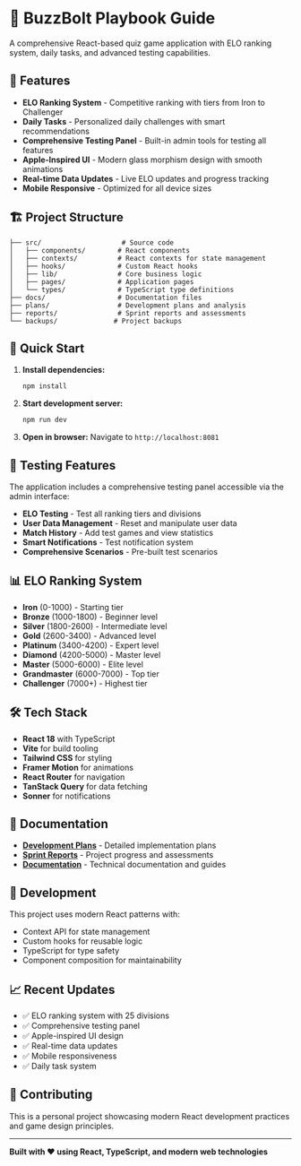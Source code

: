 # 🚀 BuzzBolt Playbook Guide

A comprehensive React-based quiz game application with ELO ranking system, daily tasks, and advanced testing capabilities.

## 🎯 Features

- **ELO Ranking System** - Competitive ranking with tiers from Iron to Challenger
- **Daily Tasks** - Personalized daily challenges with smart recommendations
- **Comprehensive Testing Panel** - Built-in admin tools for testing all features
- **Apple-Inspired UI** - Modern glass morphism design with smooth animations
- **Real-time Data Updates** - Live ELO updates and progress tracking
- **Mobile Responsive** - Optimized for all device sizes

## 🏗️ Project Structure

```
├── src/                    # Source code
│   ├── components/        # React components
│   ├── contexts/          # React contexts for state management
│   ├── hooks/             # Custom React hooks
│   ├── lib/               # Core business logic
│   ├── pages/             # Application pages
│   └── types/             # TypeScript type definitions
├── docs/                  # Documentation files
├── plans/                 # Development plans and analysis
├── reports/               # Sprint reports and assessments
└── backups/              # Project backups
```

## 🚀 Quick Start

1. **Install dependencies:**
   ```bash
   npm install
   ```

2. **Start development server:**
   ```bash
   npm run dev
   ```

3. **Open in browser:**
   Navigate to `http://localhost:8081`

## 🧪 Testing Features

The application includes a comprehensive testing panel accessible via the admin interface:

- **ELO Testing** - Test all ranking tiers and divisions
- **User Data Management** - Reset and manipulate user data
- **Match History** - Add test games and view statistics
- **Smart Notifications** - Test notification system
- **Comprehensive Scenarios** - Pre-built test scenarios

## 📊 ELO Ranking System

- **Iron** (0-1000) - Starting tier
- **Bronze** (1000-1800) - Beginner level
- **Silver** (1800-2600) - Intermediate level
- **Gold** (2600-3400) - Advanced level
- **Platinum** (3400-4200) - Expert level
- **Diamond** (4200-5000) - Master level
- **Master** (5000-6000) - Elite level
- **Grandmaster** (6000-7000) - Top tier
- **Challenger** (7000+) - Highest tier

## 🛠️ Tech Stack

- **React 18** with TypeScript
- **Vite** for build tooling
- **Tailwind CSS** for styling
- **Framer Motion** for animations
- **React Router** for navigation
- **TanStack Query** for data fetching
- **Sonner** for notifications

## 📁 Documentation

- **[Development Plans](plans/)** - Detailed implementation plans
- **[Sprint Reports](reports/)** - Project progress and assessments
- **[Documentation](docs/)** - Technical documentation and guides

## 🔧 Development

This project uses modern React patterns with:
- Context API for state management
- Custom hooks for reusable logic
- TypeScript for type safety
- Component composition for maintainability

## 📈 Recent Updates

- ✅ ELO ranking system with 25 divisions
- ✅ Comprehensive testing panel
- ✅ Apple-inspired UI design
- ✅ Real-time data updates
- ✅ Mobile responsiveness
- ✅ Daily task system

## 🤝 Contributing

This is a personal project showcasing modern React development practices and game design principles.

---

**Built with ❤️ using React, TypeScript, and modern web technologies**
